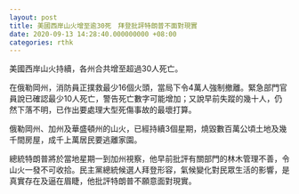 ```yaml
---
layout: post
title: 美國西岸山火增至逾30死　拜登批評特朗普不面對現實
date: 2020-09-13 14:28:40.000000000 +08:00
categories: rthk
---
```


美國西岸山火持續，各州合共增至超過30人死亡。

在俄勒岡州，消防員正撲救最少16個火頭，當局下令4萬人強制撤離。緊急部門官員說已確認最少10人死亡，警告死亡數字可能增加；又說早前失蹤的幾十人，仍然下落不明，已作出要處理大型死傷事故的最壞打算。

俄勒岡州、加州及華盛頓州的山火，已經持續3個星期，燒毀數百萬公頃土地及幾千間房屋，成千上萬居民要逃離家園。

總統特朗普將於當地星期一到加州視察，他早前批評有關部門的林木管理不善，令山火一發不可收拾。民主黨總統候選人拜登形容，氣候變化對民眾生活的影響，是真實存在及逼在眉睫，他批評特朗普不願意面對現實。
